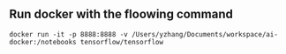 ## Run docker with the floowing command

```
docker run -it -p 8888:8888 -v /Users/yzhang/Documents/workspace/ai-docker:/notebooks tensorflow/tensorflow
```